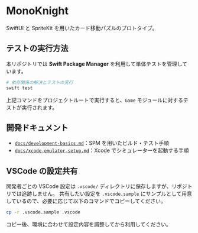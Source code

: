 # MonoKnight

SwiftUI と SpriteKit を用いたカード移動パズルのプロトタイプ。

## テストの実行方法

本リポジトリでは **Swift Package Manager** を利用して単体テストを管理しています。

```bash
# 依存関係の解決とテストの実行
swift test
```

上記コマンドをプロジェクトルートで実行すると、`Game` モジュールに対するテストが実行されます。

## 開発ドキュメント


- [`docs/development-basics.md`](docs/development-basics.md)：SPM を用いたビルド・テスト手順
- [`docs/xcode-emulator-setup.md`](docs/xcode-emulator-setup.md)：Xcode でシミュレーターを起動する手順


## VSCode の設定共有

開発者ごとの VSCode 設定は `.vscode/` ディレクトリに保存しますが、リポジトリでは追跡しません。
共有したい設定を `.vscode.sample` にサンプルとして用意しているので、必要に応じて以下のコマンドでコピーしてください。

```bash
cp -r .vscode.sample .vscode
```

コピー後、環境に合わせて設定内容を調整してから利用してください。
